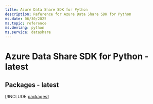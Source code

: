 ```yaml
---
title: Azure Data Share SDK for Python
description: Reference for Azure Data Share SDK for Python
ms.date: 06/30/2025
ms.topic: reference
ms.devlang: python
ms.service: datashare
---
```

# Azure Data Share SDK for Python - latest
## Packages - latest
[!INCLUDE [packages](data-share-index.md)]